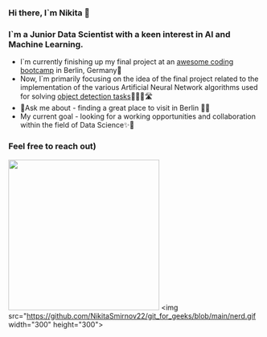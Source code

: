### Hi there, I`m Nikita 👾

### I`m a Junior Data Scientist with a keen interest in AI and Machine Learning.

- I`m currently finishing up my final project at an [awesome coding bootcamp](https://www.spiced-academy.com/en) in Berlin, Germany📍
- Now, I`m primarily focusing on the idea of the final project related to the implementation of the various Artificial Neural Network algorithms used for solving [object detection tasks](https://medium.com/data-from-the-trenches/object-detection-with-deep-learning-on-aerial-imagery-2465078db8a9)🕵🏻‍♂️🛣
- 📌Ask me about - finding a great place to visit in Berlin 🙌🏽
- My current goal - looking for a working opportunities and collaboration within the field of Data Science✨🌈

### Feel free to reach out)

<img src="https://github.com/NikitaSmirnov22/git_for_geeks/blob/main/giphy.gif" width="300" height="300"> <img src="https://github.com/NikitaSmirnov22/git_for_geeks/blob/main/nerd.gif width="300" height="300">

